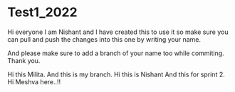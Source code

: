# Test1_2022

Hi everyone I am Nishant and I have created this to use it so make sure you can pull and push the changes into this one by writing your name.

And please make sure to add a branch of your name too while commiting. Thank you.



Hi this Milita. And this is my branch.
Hi this is Nishant And this for sprint 2.
Hi Meshva here..!!